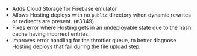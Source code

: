 - Adds Cloud Storage for Firebase emulator
- Allows Hosting deploys with no `public` directory when dynamic rewrites or redirects are present. (#3349)
- Fixes error where Hosting gets in an undeployable state due to the hash cache having incorrect entries.
- Improves error handling for the throttler queue, to better diagnose Hosting deploys that fail during the file upload step.
